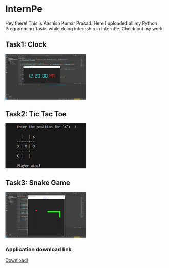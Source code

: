 # InternPe
Hey there! This is Aashish Kumar Prasad. Here I uploaded all my Python Programming Tasks while doing internship in InternPe. Check out my work.

## Task1: Clock
<a href="https://github.com/AashishKrPd/InternPe/tree/main/Task_01_Clock"><img src="./Thumbnail/Task1.png" width="50%"></a>

## Task2: Tic Tac Toe
<a href="https://github.com/AashishKrPd/InternPe/tree/main/Task_02_Tic_Tac_Toe"><img src="./Thumbnail/Task2.png" width="50%"></a>

## Task3: Snake Game
<a href="https://github.com/AashishKrPd/InternPe/tree/main/Task_03_Snake_Game"><img src="./Thumbnail/Task3.png" width="50%"></a>

### Application download link
<a href="https://github.com/AashishKrPd/InternPe/releases/tag/v1.0.0">Download!</a>





